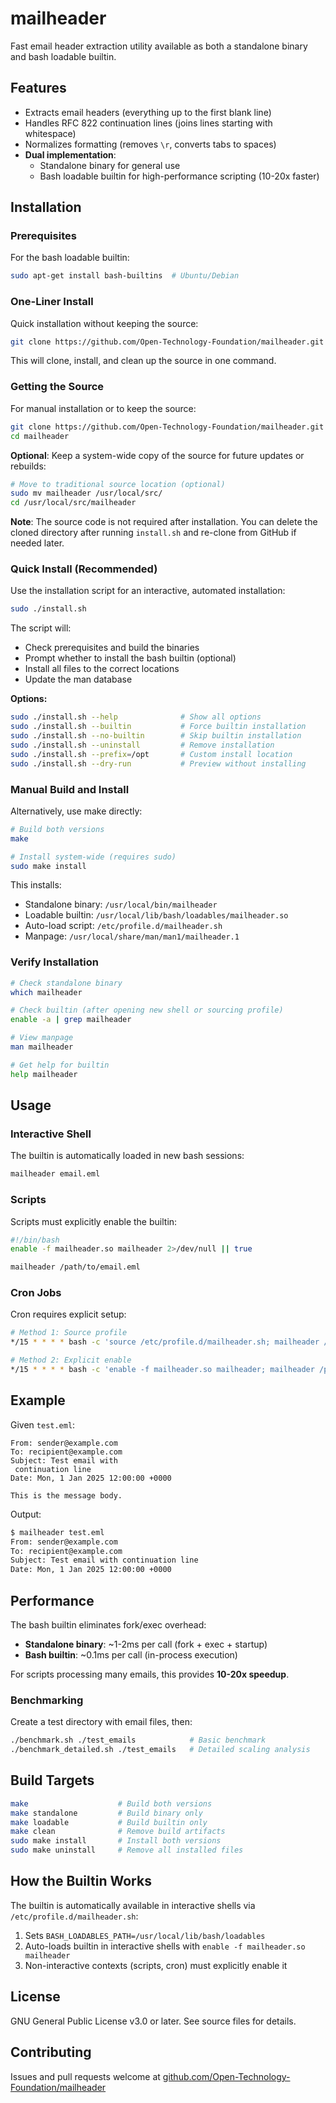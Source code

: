 # mailheader

Fast email header extraction utility available as both a standalone binary and bash loadable builtin.

## Features

- Extracts email headers (everything up to the first blank line)
- Handles RFC 822 continuation lines (joins lines starting with whitespace)
- Normalizes formatting (removes `\r`, converts tabs to spaces)
- **Dual implementation**:
  - Standalone binary for general use
  - Bash loadable builtin for high-performance scripting (10-20x faster)

## Installation

### Prerequisites

For the bash loadable builtin:
```bash
sudo apt-get install bash-builtins  # Ubuntu/Debian
```

### One-Liner Install

Quick installation without keeping the source:

```bash
git clone https://github.com/Open-Technology-Foundation/mailheader.git && cd mailheader && sudo ./install.sh && cd .. && rm -rf mailheader
```

This will clone, install, and clean up the source in one command.

### Getting the Source

For manual installation or to keep the source:

```bash
git clone https://github.com/Open-Technology-Foundation/mailheader.git
cd mailheader
```

**Optional**: Keep a system-wide copy of the source for future updates or rebuilds:

```bash
# Move to traditional source location (optional)
sudo mv mailheader /usr/local/src/
cd /usr/local/src/mailheader
```

**Note**: The source code is not required after installation. You can delete the cloned directory after running `install.sh` and re-clone from GitHub if needed later.

### Quick Install (Recommended)

Use the installation script for an interactive, automated installation:

```bash
sudo ./install.sh
```

The script will:
- Check prerequisites and build the binaries
- Prompt whether to install the bash builtin (optional)
- Install all files to the correct locations
- Update the man database

**Options:**
```bash
sudo ./install.sh --help              # Show all options
sudo ./install.sh --builtin           # Force builtin installation
sudo ./install.sh --no-builtin        # Skip builtin installation
sudo ./install.sh --uninstall         # Remove installation
sudo ./install.sh --prefix=/opt       # Custom install location
sudo ./install.sh --dry-run           # Preview without installing
```

### Manual Build and Install

Alternatively, use make directly:

```bash
# Build both versions
make

# Install system-wide (requires sudo)
sudo make install
```

This installs:
- Standalone binary: `/usr/local/bin/mailheader`
- Loadable builtin: `/usr/local/lib/bash/loadables/mailheader.so`
- Auto-load script: `/etc/profile.d/mailheader.sh`
- Manpage: `/usr/local/share/man/man1/mailheader.1`

### Verify Installation

```bash
# Check standalone binary
which mailheader

# Check builtin (after opening new shell or sourcing profile)
enable -a | grep mailheader

# View manpage
man mailheader

# Get help for builtin
help mailheader
```

## Usage

### Interactive Shell

The builtin is automatically loaded in new bash sessions:
```bash
mailheader email.eml
```

### Scripts

Scripts must explicitly enable the builtin:
```bash
#!/bin/bash
enable -f mailheader.so mailheader 2>/dev/null || true

mailheader /path/to/email.eml
```

### Cron Jobs

Cron requires explicit setup:
```bash
# Method 1: Source profile
*/15 * * * * bash -c 'source /etc/profile.d/mailheader.sh; mailheader /path/to/email.eml'

# Method 2: Explicit enable
*/15 * * * * bash -c 'enable -f mailheader.so mailheader; mailheader /path/to/email.eml'
```

## Example

Given `test.eml`:
```
From: sender@example.com
To: recipient@example.com
Subject: Test email with
 continuation line
Date: Mon, 1 Jan 2025 12:00:00 +0000

This is the message body.
```

Output:
```bash
$ mailheader test.eml
From: sender@example.com
To: recipient@example.com
Subject: Test email with continuation line
Date: Mon, 1 Jan 2025 12:00:00 +0000
```

## Performance

The bash builtin eliminates fork/exec overhead:

- **Standalone binary**: ~1-2ms per call (fork + exec + startup)
- **Bash builtin**: ~0.1ms per call (in-process execution)

For scripts processing many emails, this provides **10-20x speedup**.

### Benchmarking

Create a test directory with email files, then:
```bash
./benchmark.sh ./test_emails            # Basic benchmark
./benchmark_detailed.sh ./test_emails   # Detailed scaling analysis
```

## Build Targets

```bash
make                    # Build both versions
make standalone         # Build binary only
make loadable           # Build builtin only
make clean              # Remove build artifacts
sudo make install       # Install both versions
sudo make uninstall     # Remove all installed files
```

## How the Builtin Works

The builtin is automatically available in interactive shells via `/etc/profile.d/mailheader.sh`:

1. Sets `BASH_LOADABLES_PATH=/usr/local/lib/bash/loadables`
2. Auto-loads builtin in interactive shells with `enable -f mailheader.so mailheader`
3. Non-interactive contexts (scripts, cron) must explicitly enable it

## License

GNU General Public License v3.0 or later. See source files for details.

## Contributing

Issues and pull requests welcome at [github.com/Open-Technology-Foundation/mailheader](https://github.com/Open-Technology-Foundation/mailheader)
